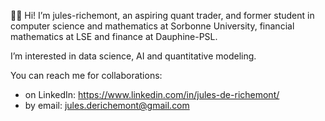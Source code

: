 👋🏼 Hi! I’m jules-richemont, an aspiring quant trader, and former student in computer science and mathematics at Sorbonne University, financial mathematics at LSE and finance at Dauphine-PSL.

I’m interested in data science, AI and quantitative modeling.

You can reach me for collaborations:
- on LinkedIn: https://www.linkedin.com/in/jules-de-richemont/
- by email: jules.derichemont@gmail.com

<!---
jules-richemont/jules-richemont is a ✨ special ✨ repository because its `README.md` (this file) appears on your GitHub profile.
You can click the Preview link to take a look at your changes.
--->
